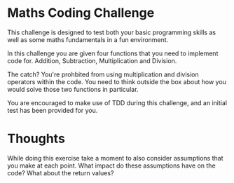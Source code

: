 # Maths Coding Challenge
This challenge is designed to test both your basic programming skills as well as some maths fundamentals in a fun environment.

In this challenge you are given four functions that you need to implement code for. Addition, Subtraction, Multiplication and Division.

The catch? You're prohbited from using multiplication and division operators within the code. You need to think outside the box about how you would solve those two functions in particular.

You are encouraged to make use of TDD during this challenge, and an initial test has been provided for you.

# Thoughts
While doing this exercise take a moment to also consider assumptions that you make at each point. What impact do these assumptions have on the code? What about the return values?
